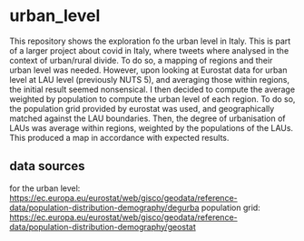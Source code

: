 # urban_level

This repository shows the exploration fo the urban level in Italy. This is part of a larger project about covid in Italy, where tweets where analysed in the context of urban/rural divide. To do so, a  mapping of regions and their urban level was needed. However, upon looking at Eurostat data for urban level at LAU level (previously NUTS 5), and averaging those within regions, the initial result seemed nonsensical. I then decided to compute the average weighted by population to compute the urban level of each region. To do so, the population grid provided by eurostat was used, and geographically matched against the LAU boundaries. Then, the degree of urbanisation of LAUs was average within regions, weighted by the populations of the LAUs. This produced a map in accordance with expected results. 



## data sources
for the urban level: https://ec.europa.eu/eurostat/web/gisco/geodata/reference-data/population-distribution-demography/degurba
population grid: https://ec.europa.eu/eurostat/web/gisco/geodata/reference-data/population-distribution-demography/geostat
